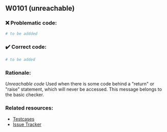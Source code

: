 ## W0101 (unreachable)

### :x: Problematic code:

```python
# to be addded
```

### :heavy_check_mark: Correct code:

```python
# to be added
```

### Rationale:

 *Unreachable code*
  Used when there is some code behind a "return" or "raise" statement, which
  will never be accessed. This message belongs to the basic checker.



### Related resources:

- [Testcases](#)
- [Issue Tracker](https://github.com/PyCQA/pylint/issues?q=is%3Aissue+%22unreachable%22+OR+%22W0101%22)
